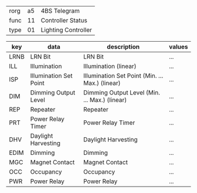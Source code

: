 
|    |   |   |
| -- | - | - |
| rorg | a5 | 4BS Telegram |
| func | 11 | Controller Status |
| type | 01 | Lighting Controller |

| key | data | description | values |
| --- | --- | --- | --- |
  | LRNB | LRN Bit | LRN Bit | ... | 
| ILL | Illumination | Illumination (linear) | ... | 
| ISP | Illumination Set Point | Illumination Set Point (Min. ... Max.) (linear) | ... | 
| DIM | Dimming Output Level | Dimming Output Level (Min. ... Max.) (linear) | ... | 
| REP | Repeater | Repeater | ... | 
| PRT | Power Relay Timer | Power Relay Timer | ... | 
| DHV | Daylight Harvesting | Daylight Harvesting | ... | 
| EDIM | Dimming | Dimming | ... | 
| MGC | Magnet Contact | Magnet Contact | ... | 
| OCC | Occupancy | Occupancy | ... | 
| PWR | Power Relay | Power Relay | ... | 

  